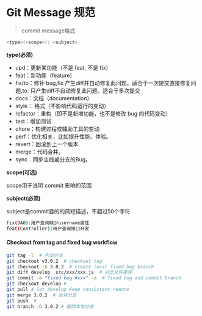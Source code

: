 # Git Message 规范

> commit message格式 

```bash
<type>(<scope>): <subject>
```

**type(必须)**

- upd：更新某功能（不是 feat, 不是 fix）
- feat：新功能（feature）
- fix/to：修补 bug,fix 产生diff并自动修复此问题。适合于一次提交直接修复问题,to: 只产生diff不自动修复此问题。适合于多次提交
- docs：文档（documentation）
- style： 格式（不影响代码运行的变动）
- refactor：重构（即不是新增功能，也不是修改 bug 的代码变动）
- test：增加测试
- chore：构建过程或辅助工具的变动
- perf：优化相关，比如提升性能、体验。
- revert：回滚到上一个版本
- merge：代码合并。
- sync：同步主线或分支的Bug。

**scope(可选)**

  scope用于说明 commit 影响的范围

**subject(必须)**

  subject是commit目的的简短描述，不超过50个字符


```bash
fix(DAO):用户查询缺少username属性 
feat(Controller):用户查询接口开发
```

#### Checkout from tag and fixed bug workflow

```bash
git tag -l  # 列出分支 
git checkout v3.0.2  # checkout tag 
git checkout -b 3.0.2  # create local fixed bug branch 
git diff develop  src/xxx/xxx.js  # 对比文件差异
git commit -m "fixed bug #xxx" -a  # fixed bug and commit branch
git checkout develop #
git pull # let develop Keep consistent remote
git merge 3.0.2  # 合并分支 
git push  # 
git branch -D 3.0.2 # 删除本地分支

```

